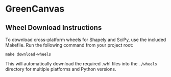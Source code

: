 # GreenCanvas

## Wheel Download Instructions

To download cross-platform wheels for Shapely and SciPy, use the included Makefile. Run the following command from your project root:

    make download-wheels

This will automatically download the required .whl files into the `./wheels` directory for multiple platforms and Python versions.
